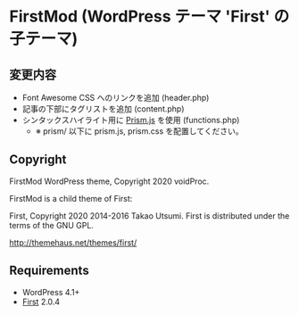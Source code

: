 # FirstMod (WordPress テーマ 'First' の子テーマ)

## 変更内容

- Font Awesome CSS へのリンクを追加 (header.php)
- 記事の下部にタグリストを追加 (content.php)
- シンタックスハイライト用に [Prism.js](https://prismjs.com/) を使用 (functions.php)
  - ※ prism/ 以下に prism.js, prism.css を配置してください。

## Copyright

FirstMod WordPress theme, Copyright 2020 voidProc.

FirstMod is a child theme of First:

First, Copyright 2020 2014-2016 Takao Utsumi.
First is distributed under the terms of the GNU GPL.

http://themehaus.net/themes/first/

## Requirements

- WordPress 4.1+
- [First](http://themehaus.net/themes/first/) 2.0.4
